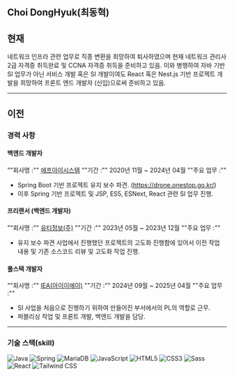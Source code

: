 ## Choi DongHyuk(최동혁)

## 현재

네트워크 인프라 관련 업무로 직종 변환을 희망하여 퇴사하였으며 현재 네트워크 관리사 2급 자격증 취득완료 및 CCNA 자격증 취득을 준비하고 있음.
이와 병행하여 자바 기반 SI 업무가 아닌 서비스 개발 혹은 SI 개발이여도 React 혹은 Nest.js 기반 프로젝트 개발을 희망하여 프론트 엔드 개발자 (신입)으로써 준비하고 있음.

---

## 이전

### 경력 사항

#### 백엔드 개발자
""회사명 :"" [에프아이시스템](https://www.jobkorea.co.kr/recruit/co_read/c/fisystem)
""기간 :"" 2020년 11월 ~ 2024년 04월
""주요 업무 :""
- Spring Boot 기반 프로젝트 유지 보수 파견. (https://drone.onestop.go.kr/)
- 이후 Spring 기반 프로젝트 및 JSP, ES5, ESNext, React 관련 SI 업무 진행.

#### 프리랜서 (백엔드 개발자)
""회사명 :"" [유티정보(주)](https://www.jobkorea.co.kr/recruit/co_read/c/uti0405)
""기간 :"" 2023년 05월 ~ 2023년 12월
""주요 업무 :""
- 유지 보수 파견 사업에서 진행했던 프로젝트의 고도화 진행함에 있어서 이전 작업 내용 및 기존 소스코드 리뷰 및 고도화 작업 진행.

#### 풀스택 개발자
""회사명 :"" [IEA(아이이에이)](https://www.jobkorea.co.kr/Recruit/Co_Read/C/29693575?Oem_Code=C1)
""기간 :"" 2024년 09월 ~ 2025년 04월
""주요 업무 :""
- SI 사업을 처음으로 진행하기 위하여 만들어진 부서에서의 PL의 역할로 근무.
- 퍼블리싱 작업 및 프론트 개발, 백엔드 개발을 담당.

---

### 기술 스택(skill)

![Java](https://img.shields.io/badge/Java-007396?style=for-the-badge&logo=java&logoColor=white)
![Spring](https://img.shields.io/badge/Spring-6DB33F?style=for-the-badge&logo=spring&logoColor=white)
![MariaDB](https://img.shields.io/badge/Linux-FCC624?style=flat-square&logo=linux&logoColor=black)
![JavaScript](https://img.shields.io/badge/JavaScript-F7DF1E?style=for-the-badge&logo=javascript&logoColor=black)
![HTML5](https://img.shields.io/badge/HTML5-E34F26?style=for-the-badge&logo=html5&logoColor=white)
![CSS3](https://img.shields.io/badge/CSS3-1572B6?style=for-the-badge&logo=css3&logoColor=white)
![Sass](https://img.shields.io/badge/Sass-CC6699?style=flat-square&logo=Sass&logoColor=white)
![React](https://img.shields.io/badge/React-61DAFB?style=flat-square&logo=React&logoColor=black)
![Tailwind CSS](https://img.shields.io/badge/Tailwind_CSS-06B6D4?style=flat-square&logo=Tailwind_CSS&logoColor=white)

